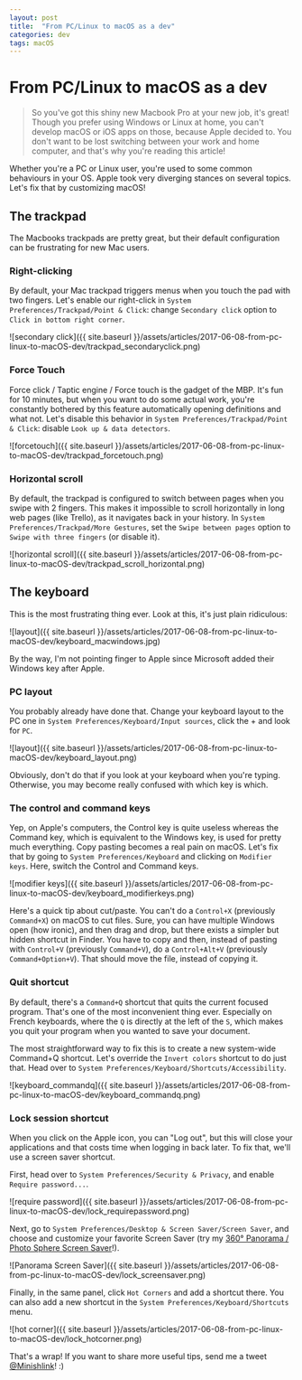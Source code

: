 ```yaml
---
layout: post
title:  "From PC/Linux to macOS as a dev"
categories: dev
tags: macOS
---
```

# From PC/Linux to macOS as a dev

<blockquote>
So you've got this shiny new Macbook Pro at your new job, it's great! Though you prefer using 
Windows or Linux at home, you can't develop macOS or iOS apps on those, because Apple decided to.
You don't want to be lost switching between your work and home computer, 
and that's why you're reading this article!
</blockquote>

Whether you're a PC or Linux user, you're used to some common behaviours in your OS.
Apple took very diverging stances on several topics. Let's fix that by customizing macOS!

## The trackpad
The Macbooks trackpads are pretty great, but their default configuration can be frustrating for new Mac users.

### Right-clicking
By default, your Mac trackpad triggers menus when you touch the pad with two fingers.
Let's enable our right-click in `System Preferences/Trackpad/Point & Click`:
change `Secondary click` option to `Click in bottom right corner`.

![secondary click]({{ site.baseurl }}/assets/articles/2017-06-08-from-pc-linux-to-macOS-dev/trackpad_secondaryclick.png)

### Force Touch
Force click / Taptic engine / Force touch is the gadget of the MBP. It's fun for 10 minutes,
but when you want to do some actual work, you're constantly bothered by this feature automatically 
opening definitions and what not. Let's disable this behavior in `System Preferences/Trackpad/Point & Click`:
disable `Look up & data detectors`. 

![forcetouch]({{ site.baseurl }}/assets/articles/2017-06-08-from-pc-linux-to-macOS-dev/trackpad_forcetouch.png)

### Horizontal scroll
By default, the trackpad is configured to switch between pages when you swipe with 2 fingers.
This makes it impossible to scroll horizontally in long web pages (like Trello), as it navigates back 
in your history. In `System Preferences/Trackpad/More Gestures`, set the `Swipe between pages` option 
to `Swipe with three fingers` (or disable it).

![horizontal scroll]({{ site.baseurl }}/assets/articles/2017-06-08-from-pc-linux-to-macOS-dev/trackpad_scroll_horizontal.png)

## The keyboard

This is the most frustrating thing ever. Look at this, it's just plain ridiculous:

![layout]({{ site.baseurl }}/assets/articles/2017-06-08-from-pc-linux-to-macOS-dev/keyboard_macwindows.jpg)
 
By the way, I'm not pointing finger to Apple since Microsoft added their Windows key after Apple.

### PC layout
You probably already have done that. Change your keyboard layout to the PC one in
`System Preferences/Keyboard/Input sources`, click the + and look for `PC`.

![layout]({{ site.baseurl }}/assets/articles/2017-06-08-from-pc-linux-to-macOS-dev/keyboard_layout.png)

Obviously, don't do that if you look at your keyboard when you're typing.
Otherwise, you may become really confused with which key is which.

### The control and command keys
Yep, on Apple's computers, the Control key is quite useless whereas the Command key,
which is equivalent to the Windows key, is used for pretty much everything.
Copy pasting becomes a real pain on macOS. Let's fix that by going to
`System Preferences/Keyboard` and clicking on `Modifier keys`.
Here, switch the Control and Command keys.

![modifier keys]({{ site.baseurl }}/assets/articles/2017-06-08-from-pc-linux-to-macOS-dev/keyboard_modifierkeys.png)

Here's a quick tip about cut/paste. You can't do a `Control+X` (previously `Command+X`) on macOS 
to cut files. Sure, you can have multiple Windows open (how ironic), and then drag and drop, 
but there exists a simpler but hidden shortcut in Finder.
You have to copy and then, instead of pasting with `Control+V` (previously `Command+V`), 
do a `Control+Alt+V` (previously `Command+Option+V`). That should move the file, instead of copying it.

### Quit shortcut
By default, there's a `Command+Q` shortcut that quits the current focused program.
That's one of the most inconvenient thing ever. Especially on French keyboards, 
where the `Q` is directly at the left of the `S`, which makes you quit your program 
when you wanted to save your document.

The most straightforward way to fix this is to create a new system-wide Command+Q shortcut.
Let's override the `Invert colors` shortcut to do just that. Head over to
`System Preferences/Keyboard/Shortcuts/Accessibility`.

![keyboard_commandq]({{ site.baseurl }}/assets/articles/2017-06-08-from-pc-linux-to-macOS-dev/keyboard_commandq.png)

### Lock session shortcut
When you click on the Apple icon, you can "Log out", but this will close your applications 
and that costs time when logging in back later. To fix that, we'll use a screen saver shortcut.

First, head over to `System Preferences/Security & Privacy`, and enable `Require password...`.

![require password]({{ site.baseurl }}/assets/articles/2017-06-08-from-pc-linux-to-macOS-dev/lock_requirepassword.png)

Next, go to `System Preferences/Desktop & Screen Saver/Screen Saver`, and choose and customize 
your favorite Screen Saver (try my [360° Panorama / Photo Sphere Screen Saver](https://github.com/Minishlink/360-panorama-screensaver)!).

![Panorama Screen Saver]({{ site.baseurl }}/assets/articles/2017-06-08-from-pc-linux-to-macOS-dev/lock_screensaver.png)

Finally, in the same panel, click `Hot Corners` and add a shortcut there.
You can also add a new shortcut in the `System Preferences/Keyboard/Shortcuts` menu.

![hot corner]({{ site.baseurl }}/assets/articles/2017-06-08-from-pc-linux-to-macOS-dev/lock_hotcorner.png)

That's a wrap! If you want to share more useful tips, send me a tweet [@Minishlink](https://twitter.com/Minishlink)! :)

